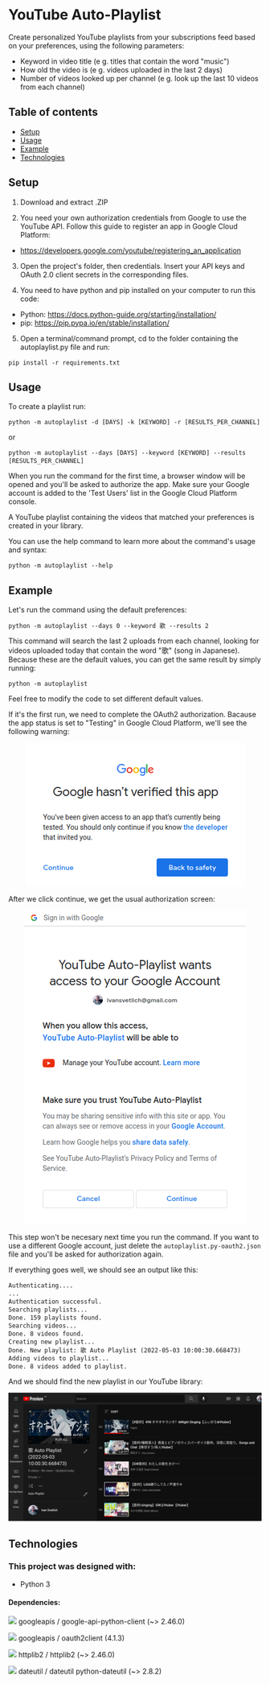 # YouTube Auto-Playlist
Create personalized YouTube playlists from your subscriptions feed based on your preferences, using the following parameters:
* Keyword in video title (e g. titles that contain the word "music")
* How old the video is (e g. videos uploaded in the last 2 days)
* Number of videos looked up per channel (e g. look up the last 10 videos from each channel)

## Table of contents
* [Setup](#setup)
* [Usage](#usage)
* [Example](#example)
* [Technologies](#technologies)

## Setup
1. Download and extract .ZIP

2. You need your own authorization credentials from Google to use the YouTube API. Follow this guide to register an app in Google Cloud Platform: 
* https://developers.google.com/youtube/registering_an_application 

3. Open the project's folder, then credentials. Insert your API keys and OAuth 2.0 client secrets in the corresponding files.

4. You need to have python and pip installed on your computer to run this code:
  * Python: https://docs.python-guide.org/starting/installation/
  * pip: https://pip.pypa.io/en/stable/installation/

5. Open a terminal/command prompt, cd to the folder containing the autoplaylist.py file and run:
```
pip install -r requirements.txt
```
## Usage
To create a playlist run:
```
python -m autoplaylist -d [DAYS] -k [KEYWORD] -r [RESULTS_PER_CHANNEL]
```
or
```
python -m autoplaylist --days [DAYS] --keyword [KEYWORD] --results [RESULTS_PER_CHANNEL]
```
When you run the command for the first time, a browser window will be opened and you'll be asked to authorize the app. Make sure your Google account is added to the 'Test Users' list in the Google Cloud Platform console.

A YouTube playlist containing the videos that matched your preferences is created in your library.

You can use the help command to learn more about the command's usage and syntax:
```
python -m autoplaylist --help
```

## Example
Let's run the command using the default preferences:
```
python -m autoplaylist --days 0 --keyword 歌 --results 2
```
This command will search the last 2 uploads from each channel, looking for videos uploaded today that contain the word "歌" (song in Japanese). Because these are the default values, you can get the same result by simply running:
```
python -m autoplaylist
```
Feel free to modify the code to set different default values. 

If it's the first run, we need to complete the OAuth2 authorization. Bacause the app status is set to "Testing" in Google Cloud Platform, we'll see the following warning:

<p align="center"><img alt="warning" src="https://github.com/ivan-svetlich/youtube_autoplaylist/blob/master/images/autoplaylist_oauth_1.png"</p>

After we click continue, we get the usual authorization screen:

 <p align="center"><img alt="authorization" src="https://github.com/ivan-svetlich/youtube_autoplaylist/blob/master/images/autoplaylist_oauth_2.png"</p>

This step won't be necesary next time you run the command. If you want to use a different Google account, just delete the ```autoplaylist.py-oauth2.json``` file and you'll be asked for authorization again.

If everything goes well, we should see an output like this:
```
Authenticating....
...
Authentication successful.
Searching playlists...
Done. 159 playlists found.
Searching videos...
Done. 8 videos found.
Creating new playlist...
Done. New playlist: 歌 Auto Playlist (2022-05-03 10:00:30.668473)
Adding videos to playlist...
Done. 8 videos added to playlist.
```

And we should find the new playlist in our YouTube library:

 <p align="center"><img alt="playlist" src="https://github.com/ivan-svetlich/youtube_autoplaylist/blob/master/images/autoplaylist_result.png"</p>

## Technologies
### This project was designed with:
* Python 3

#### Dependencies:
<p><img src="https://avatars.githubusercontent.com/u/16785467?s=40&v=4" height="16px"></img> googleapis / google-api-python-client (~> 2.46.0)</p>
<p><img src="https://avatars.githubusercontent.com/u/16785467?s=40&v=4" height="16px"></img> googleapis / oauth2client (4.1.3)</p>
<p><img src="https://avatars.githubusercontent.com/u/17128733?s=40&v=4" height="16px"></img> httplib2 / httplib2 (~> 2.46.0)</p>
<p><img src="https://avatars.githubusercontent.com/u/9849410?s=40&v=4" height="16px"></img> dateutil / dateutil python-dateutil (~> 2.8.2)</p>
